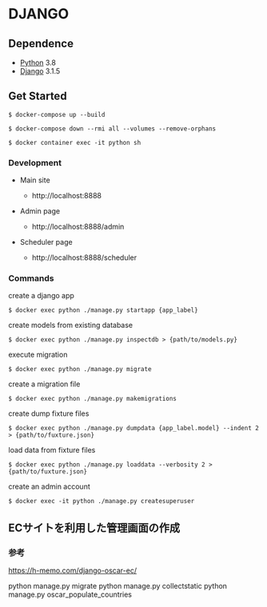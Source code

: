 # DJANGO


## Dependence

* [Python](https://www.python.org/) 3.8
* [Django](https://www.djangoproject.com/) 3.1.5

## Get Started

```
$ docker-compose up --build

$ docker-compose down --rmi all --volumes --remove-orphans
```

```
$ docker container exec -it python sh
```

### Development

- Main site
    - http://localhost:8888

- Admin page
    - http://localhost:8888/admin

- Scheduler page
    - http://localhost:8888/scheduler

### Commands
create a django app
```
$ docker exec python ./manage.py startapp {app_label}
```

create models from existing database
```
$ docker exec python ./manage.py inspectdb > {path/to/models.py}
```

execute migration
```
$ docker exec python ./manage.py migrate
```

create a migration file
```
$ docker exec python ./manage.py makemigrations
```

create dump fixture files
```
$ docker exec python ./manage.py dumpdata {app_label.model} --indent 2 > {path/to/fuxture.json}
```

load data from fixture files
```
$ docker exec python ./manage.py loaddata --verbosity 2 > {path/to/fuxture.json}
```

create an admin account
```
$ docker exec -it python ./manage.py createsuperuser
```

## ECサイトを利用した管理画面の作成

### 参考
https://h-memo.com/django-oscar-ec/

python manage.py migrate
python manage.py collectstatic
python manage.py oscar_populate_countries
